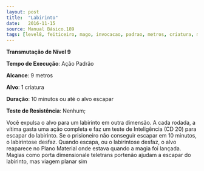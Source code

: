 ```yaml
---
layout: post
title:  "Labirinto"
date:   2016-11-15
source: Manual Básico.189
tags: [level8, feiticeiro, mago, invocacao, padrao, metros, criatura, minuto, nenhum]
---
```


**Transmutação de Nível 9**

**Tempo de Execução**: Ação Padrão

**Alcance**: 9 metros

**Alvo**: 1 criatura

**Duração**: 10 minutos ou até o alvo escapar

**Teste de Resistência**: Nenhum;

Você expulsa o alvo para um labirinto em outra dimensão. A cada rodada, a vítima gasta uma ação completa e faz um teste de Inteligência (CD 20) para escapar do labirinto. 
Se o prisioneiro não conseguir escapar em 10 minutos, o labirintose desfaz.
Quando escapa, ou o labirintose desfaz, o alvo reaparece no Plano Material onde estava quando a magia foi lançada.
Magias como porta dimensionale teletrans portenão ajudam a escapar do labirinto, mas viagem planar sim